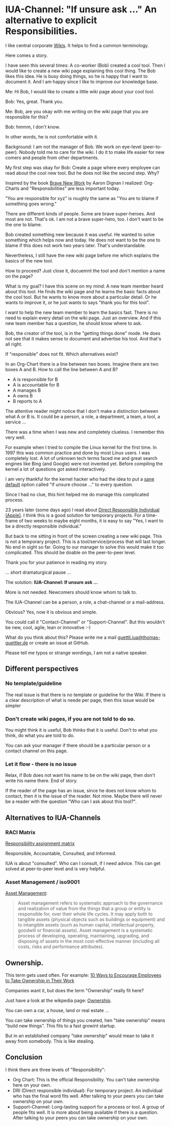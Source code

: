 # IUA-Channel: "If unsure ask ..." An alternative to explicit Responsibilities.

I like central corporate [Wikis](https://en.wikipedia.org/wiki/Wiki). It helps to find a common terminology.

Here comes a story. 

I have seen this several times: A co-worker (Bob) created a cool tool. Then I would like to create a new wiki page explaining this
cool thing. The Bob likes this idea. He is busy doing things, so he is happy that I want to document it. And I am happy since I like to improve our knowledge base.

Me: Hi Bob, I would like to create a little wiki page about your cool tool. 

Bob: Yes, great. Thank you.

Me: Bob, are you okay with me writing on the wiki page that you are responsible for this?

Bob: hmmm, I don't know. 

In other words, he is not comfortable with it.

Background: I am not the manager of Bob. We work on eye-level (peer-to-peer). Nobody told me to care for the wiki. I do it to make life easier for new comers and people from other departments.

My first step was okay for Bob: Create a page where every employee can read about the cool new tool. But he does not like the second step. Why?

Inspired by the book [Brave New Work](https://www.bravenewwork.com/) by Aaron Dignan I realized: Org-Charts and "Responsibilities" are less important today. 

"You are responsible for xyz" is roughly the same as "You are to blame if something goes wrong."

There are different kinds of people. Some are brave super-heroes. And most are not. That's ok. I am not a brave super-hero, too. I don't want to be the one to blame. 

Bob created something new because it was useful. He wanted to solve something which helps now and today. He does not want to be the one to blame if this does not work two years later. That's understandable.

Nevertheless, I still have the new wiki page before me which explains the basics of the new tool.

How to proceed? Just close it, docuemnt the tool and don't mention a name on the page?

What is my goal? I have this scene on my mind: A new team member heard about this tool. He finds the wiki page and he learns the basic facts about the cool tool. But he wants to know more about a particular detail. Or he wants to improve it, or he just wants to says "thank you for this tool".

I want to help the new team member to learn the basics fast. There is no need to explain every detail on the wiki page. Just an overview. And if this new team member has a question, he should know where to ask.

Bob, the creator of the tool, is in the "getting things done" mode. He does not see that it makes sense to document and advertise his tool. And that's all right.

If "responsible" does not fit. Which alternatives exist?

In an Org-Chart there is a line between two boxes. Imagine there are two boxes A and B. How to call the line between A and B?

* A is responsible for B
* A is accountable for B
* A manages B
* A owns B
* B reports to A

The attentive reader might notice that I don't make a distinction between what A or B is. It could be a person, a role,
a department, a team, a tool, a service ...

There was a time when I was new and completely clueless. I remember this very well.

For example when I tried to compile the Linux kernel for the first time. In 1997 this was common practice and done
by most Linux users. I was completely lost. A lot of unknown tech terms faced me and great search engines like Bing (and Google) were
not invented yet. Before compiling the kernel a lot of questions got asked interactively. 

I am very thankful for the kernel hacker who had the idea to put a [sane default](https://en.wikipedia.org/wiki/Default_(computer_science)) option called "if unsure choose ..." to every question.

Since I had no clue, this hint helped me do manage this complicated process.

23 years later (some days ago) I read about [Direct Responsible Individual (Apple)](https://fortune.com/2011/08/25/how-apple-works-inside-the-worlds-biggest-startup/).
I think this is a good solution for temporary projects. For a time-frame of two weeks to maybe eight months, it is easy to say "Yes, I want to be a directly responsible individual."

But back to me sitting in front of the screen creating a new wiki page. This is not a temporary project.
This is a tool/service/process that will last longer. No end in sight so far. Going to our manager to solve this would make
it too complicated. This should be doable on the peer-to-peer level.

Thank you for your patience in reading my story.

... short dramaturgical pause ... 

The solution: **IUA-Channel: If unsure ask ...**

More is not needed. Newcomers should know whom to talk to.

The IUA-Channel can be a person, a role, a chat-channel or a mail-address.

Obvious? Yes, now it is obvious and simple.

You could call it "Contact-Channel" or "Support-Channel". But this wouldn't be new, cool, agile, lean or innovative :-)

What do you think about this? Please write me a mail guettli.iua@thomas-guettler.de or create an issue at GitHub.

Please tell me typos or strange wordings, I am not a native speaker.

## Different perspectives

### No template/guideline

The real issue is that there is no template or guideline for the Wiki. If there is a clear description of
what is neede per page, then this issue would be simpler

### Don't create wiki pages, if you are not told to do so.

You might think it is useful, Bob thinks that it is useful. Don't to what you think, do what you are told to do.

You can ask your manager if there should be a particular person or a contact channel on this page.

### Let it flow - there is no issue

Relax, if Bob does not want his name to be on the wiki page, then don't write his name there. End of story.

If the reader of the page has an issue, since he does not know whom to contact, then it is the issue of the reader. Not mine. Maybe there will never be a reader with the question "Who can I ask about this tool?".

## Alternatives to IUA-Channels

### RACI Matrix

[Responsibility assignment matrix](https://en.wikipedia.org/wiki/Responsibility_assignment_matrix)

Responsible, Accountable, Consulted, and Informed.

IUA is about "consulted". Who can I consult, if I need advice. This can get solved at peer-to-peer level and is very helpful.

### Asset Management / iso9001

[Asset Management](https://en.wikipedia.org/wiki/Asset_management): 

> Asset management refers to systematic approach to the governance and realization of value from the things that a 
> group or entity is responsible for, over their whole life cycles. It may apply both to tangible assets 
> (physical objects such as buildings or equipment) and to intangible assets (such as human capital, 
> intellectual property, goodwill or financial assets). Asset management is a systematic process of developing, 
> operating, maintaining, upgrading, and disposing of assets in the most cost-effective manner (including 
> all costs, risks and performance attributes).

## Ownership.

This term gets used often. For example: [10 Ways to Encourage Employees to Take Ownership in Their Work](https://ericchester.com/10-ways-encourage-employees-to-take-ownership-at-work/)

Companies want it, but does the term "Ownership" really fit here?

Just have a look at the wikpedia page: [Ownership](https://en.wikipedia.org/wiki/Ownership).

You can own a car, a house, land or real estate ...

You can take ownership of things you created, hen "take ownership" means "build new things". This fits
to a fast growint startup.

But in an established company "take ownership" would mean to take it away from somebody. This is like stealing.


## Conclusion

I think there are three levels of "Responsibility":

* Org Chart: This is the official Responsibility. You can't take ownership here on your own.
* DRI (Direct responsible individual): For temporary project. An individual who has the final word fits well. After talking to your peers you can take ownership on your own.
* Support-Channel: Long-lasting support for a process or tool.  A group of people fits well. It is more about being available if there is a question. After talking to your peers you can take ownership on your own.

